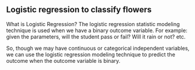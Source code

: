 ## Logistic regression to classify flowers
What is Logistic Regression?
The logistic regression statistic modeling technique is used when we have a binary outcome variable. For example: given the parameters, will the student pass or fail? Will it rain or not? etc.

So, though we may have continuous or categorical independent variables, we can use the logistic regression modeling technique to predict the outcome when the outcome variable is binary.